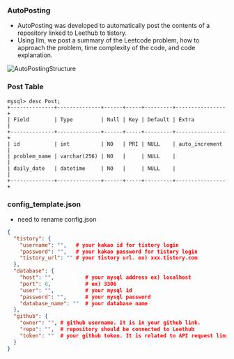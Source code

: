 ### AutoPosting
- AutoPosting was developed to automatically post the contents of a repository linked to Leethub to tistory.
- Using llm, we post a summary of the Leetcode problem, how to approach the problem, time complexity of the code, and code explanation.


![AutoPostingStructure](https://github.com/user-attachments/assets/554a4270-0477-4af2-9c25-dee22cb51599)


### Post Table
```
mysql> desc Post;
+--------------+--------------+------+-----+---------+----------------+
| Field        | Type         | Null | Key | Default | Extra          |
+--------------+--------------+------+-----+---------+----------------+
| id           | int          | NO   | PRI | NULL    | auto_increment |
| problem_name | varchar(256) | NO   |     | NULL    |                |
| daily_date   | datetime     | NO   |     | NULL    |                |
+--------------+--------------+------+-----+---------+----------------+
```

### config_template.json
- need to rename config.json
```json
{
  "tistory": {
    "username": "",   # your kakao id for tistory login
    "password": "",   # your kakao password for tistory login
    "tistory_url": "" # your tistory url. ex) xxx.tistory.com
  },
  "database": {
    "host": "",          # your mysql address ex) localhost
    "port": 0,           # ex) 3306
    "user": "",          # your mysql id
    "password": "",      # your mysql password
    "database_name": ""  # your database name
  },
  "github": {
    "owner": "", # github username. It is in your github link.
    "repo": "",  # repository should be connected to Leethub 
    "token": ""  # your github token. It is related to API request limits.
  }
}
```
